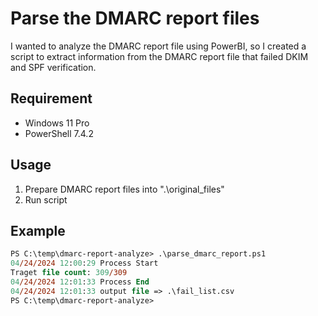# Parse the DMARC report files

I wanted to analyze the DMARC report file using PowerBI, so I created a script to extract information from the DMARC report file that failed DKIM and SPF verification.

## Requirement

* Windows 11 Pro
* PowerShell 7.4.2

## Usage

1. Prepare DMARC report files into ".\original_files"
2. Run script

## Example
```ps
PS C:\temp\dmarc-report-analyze> .\parse_dmarc_report.ps1
04/24/2024 12:00:29 Process Start
Traget file count: 309/309
04/24/2024 12:01:33 Process End
04/24/2024 12:01:33 output file => .\fail_list.csv
PS C:\temp\dmarc-report-analyze>
```